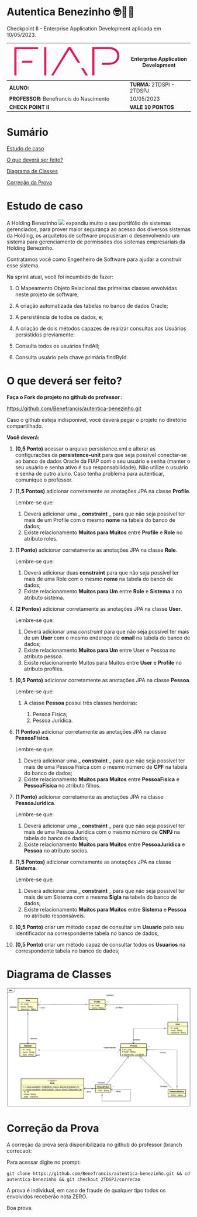 # Autentica Benezinho 🤓👍🏾

Checkpoint II - Enterprise Application Development aplicada em 10/05/2023.


| ![](documentacao/fiap.jpg)               | **Enterprise Application Development** |
|------------------------------------------|----------------------------------------|
| **ALUNO:**                               | **TURMA:** 2TDSPI  - 2TDSPJ            |
| **PROFESSOR:** Benefrancis do Nascimento | 10/05/2023                             |
| **CHECK POINT II**                       | **VALE 10 PONTOS**                     |

# Sumário


[Estudo de caso ](#_Estudo_de_caso)

[O que deverá ser feito? ](#_O_que_devera_ser_feito)

[Diagrama de Classes ](#_Diagrama_de_Classes)

[Correção da Prova ](#_Correcao)

<a id="_Estudo_de_caso"></a>

# Estudo de caso


A Holding Benezinho ![](RackMultipart20230510-1-eptqiz_html_5188b812c34f88e5.png) expandiu muito o seu portifólio de sistemas gerenciados, para prover maior segurança ao acesso dos diversos sistemas da Holding, os arquitetos de software propuseram o desenvolvendo um sistema para gerenciamento de permissões dos sistemas empresariais da Holding Benezinho.

Contratamos você como Engenheiro de Software para ajudar a construir esse sistema.

Na sprint atual, você foi incumbido de fazer:

1. O Mapeamento Objeto Relacional das primeiras classes envolvidas neste projeto de software;

2. A criação automatizada das tabelas no banco de dados Oracle;

3. A persistência de todos os dados, e;

4. A criação de dois métodos capazes de realizar consultas aos Usuários persistidos previamente:

5. Consulta todos os usuários findAll;

6. Consulta usuário pela chave primária findById.


<a id="_O_que_devera_ser_feito"></a>

# O que deverá ser feito?


**Faça o Fork do projeto no github do professor :**

https://github.com/Benefrancis/autentica-benezinho.git

Caso o github esteja indisponível, você deverá pegar o projeto no diretório compartilhado.

**Você deverá:**


1. **(0,5 Ponto)** acessar o arquivo persistence.xml e alterar as configurações da **persistence-unit** para que seja possível conectar-se ao banco de dados Oracle da FIAP com o seu usuário e senha (manter o seu usuário e senha ativo é sua responsabilidade). Não utilize o usuário e senha de outro aluno. Caso tenha problema para autenticar, comunique o professor.

2. **(1,5 Pontos)** adicionar corretamente as anotações JPA na classe **Profile**.
  
   Lembre-se que:

   1. Deverá adicionar uma _ **constraint** _ para que não seja possível ter mais de um Profile com o mesmo **nome** na tabela do banco de dados;
   2. Existe relacionamento **Muitos para Muitos** entre **Profile** e **Role** no atributo roles.

1. **(1 Ponto)** adicionar corretamente as anotações JPA na classe **Role**.

   Lembre-se que:

   1. Deverá adicionar duas **constraint** para que não seja possível ter mais de uma Role com o mesmo **nome** na tabela do banco de dados;
   2. Existe relacionamento **Muitos para Um** entre **Role** e **Sistema** a no atributo sistema.

1. **(2 Pontos)** adicionar corretamente as anotações JPA na classe **User**.

    Lembre-se que:

   1. Deverá adicionar uma _constraint_ para que não seja possível ter mais de um **User** com o mesmo endereço de **email** na tabela do banco de dados;
   2. Existe relacionamento **Muitos para Um** entre User e Pessoa no atributo pessoa.
   3. Existe relacionamento Muitos para Muitos entre **User** e **Profile** no atributo profiles.

1. **(0,5 Ponto)** adicionar corretamente as anotações JPA na classe **Pessoa**.

    Lembre-se que:

   1. A classe **Pessoa** possui três classes herdeiras:
     
      1. Pessoa Física;
      2. Pessoa Jurídica.

1. **(1 Pontos)** adicionar corretamente as anotações JPA na classe **PessoaFisica**.

    Lembre-se que:

   1. Deverá adicionar uma _ **constraint** _ para que não seja possível ter mais de uma Pessoa Física com o mesmo número de **CPF** na tabela do banco de dados;
   2. Existe relacionamento **Muitos para Muitos** entre **PessoaFisica** e **PessoaFisica** no atributo filhos.

1. **(1 Ponto)** adicionar corretamente as anotações JPA na classe **PessoaJuridica**.

    Lembre-se que:

   1. Deverá adicionar uma _ **constraint** _ para que não seja possível ter mais de uma Pessoa Jurídica com o mesmo número de **CNPJ** na tabela do banco de dados;
   2. Existe relacionamento **Muitos para Muitos** entre **PessoaJuridica** e **Pessoa** no atributo socios.

1. **(1,5 Pontos)** adicionar corretamente as anotações JPA na classe **Sistema**.

    Lembre-se que:

   1. Deverá adicionar uma _ **constraint** _ para que não seja possível ter mais de um Sistema com a mesma **Sigla** na tabela do banco de dados;
   2. Existe relacionamento **Muitos para Muitos** entre **Sistema** e **Pessoa** no atributo responsáveis.

1. **(0,5 Ponto)** criar um método capaz de consultar um **Usuario** pelo seu identificador na correspondente tabela no banco de dados;

1. **(0,5 Ponto)** criar um método capaz de consultar todos os **Usuarios** na correspondente tabela no banco de dados;



<a id="_Diagrama_de_Classes"></a>

# Diagrama de Classes

<img src="documentacao/classes.png">


<a id="_Correcao"></a>

# Correção da Prova

A correção da prova será disponibilizada no github do professor (branch correcao):

Para acessar digite no prompt:

```shell
git clone https://github.com/Benefrancis/autentica-benezinho.git && cd autentica-benezinho && git checkout 2TDSPJ/correcao
```

A prova é individual, em caso de fraude de qualquer tipo todos os envolvidos receberão nota ZERO.

Boa prova.